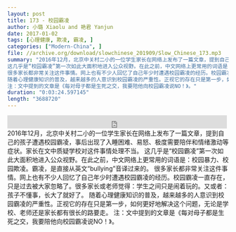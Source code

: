 ```yaml
---
layout: post
title: 173 - 校园霸凌
author: 小璐 Xiaolu and 艳君 Yanjun
date: 2017-01-02
tags: [心理健康, 欺凌, 霸凌, ]
categories: ["Modern-China", ]
file: //archive.org/download/slowchinese_201909/Slow_Chinese_173.mp3
summary: "2016年12月，北京中关村二小的一位学生家长在网络上发布了一篇文章，提到自己的孩子遭遇校园霸凌，事后出现了入睡困难、易怒、极度需要陪伴和情绪激动等症状。家长在文中质疑学校对这件事情处理不当。
这几乎是“校园霸凌”第一次如此大面积地进入公众视野。在此之前，中文网络上更常用的词语是：校园暴力、校园欺凌。霸凌，是直接从英文“bullying”音译过来的。
很多家长都非常关注这件事情。网上也有不少人回忆了自己年少时遭遇校园霸凌的经历。校园霸凌一直存在，只是过去被大家忽略了。很多家长或老师觉得：学生之间只是闹着玩的。又或者：孩子不懂事，长大了就好了。
随着心理健康知识的普及，越来越多的人意识到校园霸凌的严重性。正视它的存在只是第一步，如何更好地解决这个问题，无论是学校、老师还是家长都有很长的路要走。
注：文中提到的文章是《每对母子都是生死之交，我要陪他向校园霸凌说NO！》。"
duration: "0:03:24.597145"
length: "3688720"
---
```


<iframe src="https://archive.org/embed/slowchinese_201909/Slow_Chinese_173.mp3" width="500" height="30" frameborder="0" webkitallowfullscreen="true" mozallowfullscreen="true" allowfullscreen></iframe>
2016年12月，北京中关村二小的一位学生家长在网络上发布了一篇文章，提到自己的孩子遭遇校园霸凌，事后出现了入睡困难、易怒、极度需要陪伴和情绪激动等症状。家长在文中质疑学校对这件事情处理不当。
这几乎是“校园霸凌”第一次如此大面积地进入公众视野。在此之前，中文网络上更常用的词语是：校园暴力、校园欺凌。霸凌，是直接从英文“bullying”音译过来的。
很多家长都非常关注这件事情。网上也有不少人回忆了自己年少时遭遇校园霸凌的经历。校园霸凌一直存在，只是过去被大家忽略了。很多家长或老师觉得：学生之间只是闹着玩的。又或者：孩子不懂事，长大了就好了。
随着心理健康知识的普及，越来越多的人意识到校园霸凌的严重性。正视它的存在只是第一步，如何更好地解决这个问题，无论是学校、老师还是家长都有很长的路要走。
注：文中提到的文章是《每对母子都是生死之交，我要陪他向校园霸凌说NO！》。